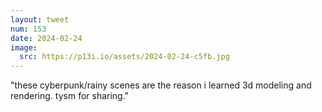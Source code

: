 ```yaml
---
layout: tweet
num: 153
date: 2024-02-24
image:
  src: https://p13i.io/assets/2024-02-24-c5fb.jpg
---
```


"these cyberpunk/rainy scenes are the reason i learned 3d
modeling and rendering. tysm for sharing."
